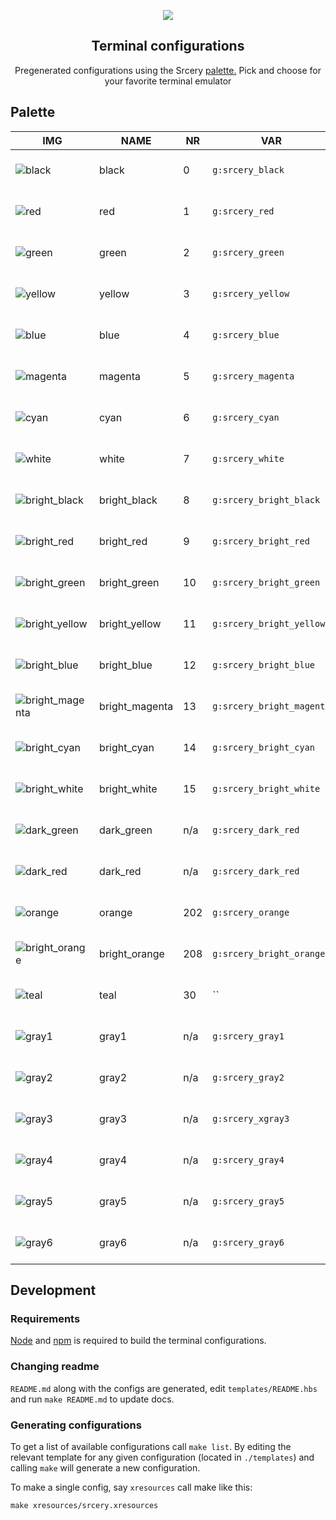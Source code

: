 <p align="center">
  <img src="https://raw.githubusercontent.com/srcery-colors/srcery-assets/master/src/logo_border.svg">
</p>

<h2 align="center">Terminal configurations</h2>

<p align="center">
Pregenerated configurations using the Srcery
<a href="https://github.com/srcery-colors/srcery-palette">palette.</a>
Pick and choose for your favorite terminal emulator
</p>

## Palette

| IMG  | NAME | NR | VAR | HEX | RGB  | HSL |
|------|------|----|-----|-----|------|-----|
  | ![black](https://place-hold.it/24x24/121110?text=+) | black  | 0 | `g:srcery_black` | #121110 | 18, 17, 16 | 30, 6%, 7% |
  | ![red](https://place-hold.it/24x24/ef2f27?text=+) | red  | 1 | `g:srcery_red` | #EF2F27 | 239, 47, 39 | 2, 86%, 55% |
  | ![green](https://place-hold.it/24x24/519f50?text=+) | green  | 2 | `g:srcery_green` | #519F50 | 81, 159, 80 | 119, 33%, 47% |
  | ![yellow](https://place-hold.it/24x24/fbb829?text=+) | yellow  | 3 | `g:srcery_yellow` | #FBB829 | 251, 184, 41 | 41, 96%, 57% |
  | ![blue](https://place-hold.it/24x24/2c78bf?text=+) | blue  | 4 | `g:srcery_blue` | #2C78BF | 44, 120, 191 | 209, 63%, 46% |
  | ![magenta](https://place-hold.it/24x24/e02c6d?text=+) | magenta  | 5 | `g:srcery_magenta` | #E02C6D | 224, 44, 109 | 338, 74%, 53% |
  | ![cyan](https://place-hold.it/24x24/0aaeb3?text=+) | cyan  | 6 | `g:srcery_cyan` | #0AAEB3 | 10, 174, 179 | 182, 89%, 37% |
  | ![white](https://place-hold.it/24x24/c5b088?text=+) | white  | 7 | `g:srcery_white` | #C5B088 | 197, 176, 136 | 39, 34%, 65% |
  | ![bright_black](https://place-hold.it/24x24/917e6b?text=+) | bright_black  | 8 | `g:srcery_bright_black` | #917E6B | 145, 126, 107 | 30, 15%, 49% |
  | ![bright_red](https://place-hold.it/24x24/f75341?text=+) | bright_red  | 9 | `g:srcery_bright_red` | #F75341 | 247, 83, 65 | 6, 92%, 61% |
  | ![bright_green](https://place-hold.it/24x24/98bc37?text=+) | bright_green  | 10 | `g:srcery_bright_green` | #98BC37 | 152, 188, 55 | 76, 55%, 48% |
  | ![bright_yellow](https://place-hold.it/24x24/fed06e?text=+) | bright_yellow  | 11 | `g:srcery_bright_yellow` | #FED06E | 254, 208, 110 | 41, 99%, 71% |
  | ![bright_blue](https://place-hold.it/24x24/68a8e4?text=+) | bright_blue  | 12 | `g:srcery_bright_blue` | #68A8E4 | 104, 168, 228 | 209, 70%, 65% |
  | ![bright_magenta](https://place-hold.it/24x24/ff5c8f?text=+) | bright_magenta  | 13 | `g:srcery_bright_magenta` | #FF5C8F | 255, 92, 143 | 341, 100%, 68% |
  | ![bright_cyan](https://place-hold.it/24x24/2be4d0?text=+) | bright_cyan  | 14 | `g:srcery_bright_cyan` | #2BE4D0 | 43, 228, 208 | 174, 77%, 53% |
  | ![bright_white](https://place-hold.it/24x24/fce8c3?text=+) | bright_white  | 15 | `g:srcery_bright_white` | #FCE8C3 | 252, 232, 195 | 39, 90%, 88% |
  | ![dark_green](https://place-hold.it/24x24/294229?text=+) | dark_green  | n/a | `g:srcery_dark_red` | #294229 | 41, 66, 41 | 120, 23%, 21% |
  | ![dark_red](https://place-hold.it/24x24/4f2321?text=+) | dark_red  | n/a | `g:srcery_dark_red` | #4F2321 | 79, 35, 33 | 3, 41%, 22% |
  | ![orange](https://place-hold.it/24x24/ff5f00?text=+) | orange  | 202 | `g:srcery_orange` | #FF5F00 | 255, 95, 0 | 22, 100%, 50% |
  | ![bright_orange](https://place-hold.it/24x24/ff8700?text=+) | bright_orange  | 208 | `g:srcery_bright_orange` | #FF8700 | 255, 135, 0 | 32, 100%, 50% |
  | ![teal](https://place-hold.it/24x24/008080?text=+) | teal  | 30 | `` | #008080 | 0, 128, 128 | 180, 100%, 25% |
  | ![gray1](https://place-hold.it/24x24/1c1b19?text=+) | gray1  | n/a | `g:srcery_gray1` | #1C1B19 | 28, 27, 25 | 40, 6%, 10% |
  | ![gray2](https://place-hold.it/24x24/262522?text=+) | gray2  | n/a | `g:srcery_gray2` | #262522 | 38, 37, 34 | 45, 6%, 14% |
  | ![gray3](https://place-hold.it/24x24/312f2c?text=+) | gray3  | n/a | `g:srcery_xgray3` | #312F2C | 49, 47, 44 | 36, 5%, 18% |
  | ![gray4](https://place-hold.it/24x24/3b3935?text=+) | gray4  | n/a | `g:srcery_gray4` | #3B3935 | 59, 57, 53 | 40, 5%, 22% |
  | ![gray5](https://place-hold.it/24x24/45433e?text=+) | gray5  | n/a | `g:srcery_gray5` | #45433E | 69, 67, 62 | 43, 5%, 26% |
  | ![gray6](https://place-hold.it/24x24/504d47?text=+) | gray6  | n/a | `g:srcery_gray6` | #504D47 | 80, 77, 71 | 40, 6%, 30% |

## Development
### Requirements
[Node](https://nodejs.org/en/) and [npm](https://www.npmjs.com/) is required to build the terminal configurations.

### Changing readme

`README.md` along with the configs are generated, edit `templates/README.hbs`
and run `make README.md` to update docs.

### Generating configurations
To get a list of available configurations call `make list`. By editing the
relevant template for any given configuration (located in `./templates`) and
calling `make` will generate a new configuration.

To make a single config, say `xresources` call make like this:

``` shell
make xresources/srcery.xresources
```

